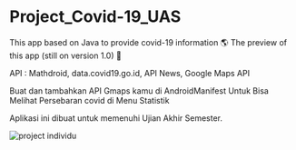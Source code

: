 # Project_Covid-19_UAS
This app based on Java to provide covid-19 information 🌎  The preview of this app (still on version 1.0) 🧐

API : Mathdroid, data.covid19.go.id, API News, Google Maps API

Buat dan tambahkan API Gmaps kamu di AndroidManifest Untuk Bisa Melihat Persebaran covid di Menu Statistik  

Aplikasi ini dibuat untuk memenuhi Ujian Akhir Semester.

![project individu](https://user-images.githubusercontent.com/61934152/87229289-1c623200-c3d1-11ea-8f07-babeb652116e.jpg)
